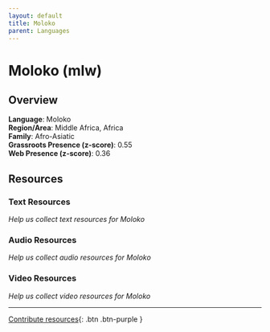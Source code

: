 ```yaml
---
layout: default
title: Moloko
parent: Languages
---
```


# Moloko (mlw)

## Overview

**Language**: Moloko  
**Region/Area**: Middle Africa, Africa  
**Family**: Afro-Asiatic  
**Grassroots Presence (z-score)**: 0.55  
**Web Presence (z-score)**: 0.36  

## Resources

### Text Resources
*Help us collect text resources for Moloko*

### Audio Resources
*Help us collect audio resources for Moloko*

### Video Resources
*Help us collect video resources for Moloko*

---

[Contribute resources](https://forms.office.com/e/1SfLJx3u1r){: .btn .btn-purple }
